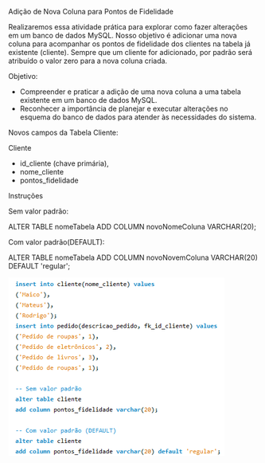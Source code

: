 Adição de Nova Coluna para Pontos de Fidelidade

Realizaremos essa atividade prática para explorar como fazer alterações em um banco de dados MySQL. Nosso objetivo é adicionar uma nova coluna para acompanhar os pontos de fidelidade dos clientes na tabela já existente (cliente). Sempre que um cliente for adicionado, por padrão será atribuído o valor zero para a nova coluna criada.

Objetivo:
- Compreender e praticar a adição de uma nova coluna a uma tabela existente em um banco de dados MySQL.
- Reconhecer a importância de planejar e executar alterações no esquema do banco de dados para atender às necessidades do sistema.

Novos campos da Tabela Cliente:

Cliente
- id_cliente (chave primária),
- nome_cliente
- pontos_fidelidade

 Instruções

Sem valor padrão:

ALTER TABLE nomeTabela
ADD COLUMN novoNomeColuna VARCHAR(20);

Com valor padrão(DEFAULT):

ALTER TABLE nomeTabela
ADD COLUMN novoNovemColuna VARCHAR(20) DEFAULT 'regular';

![Alt text](Alter_Cliente.png)